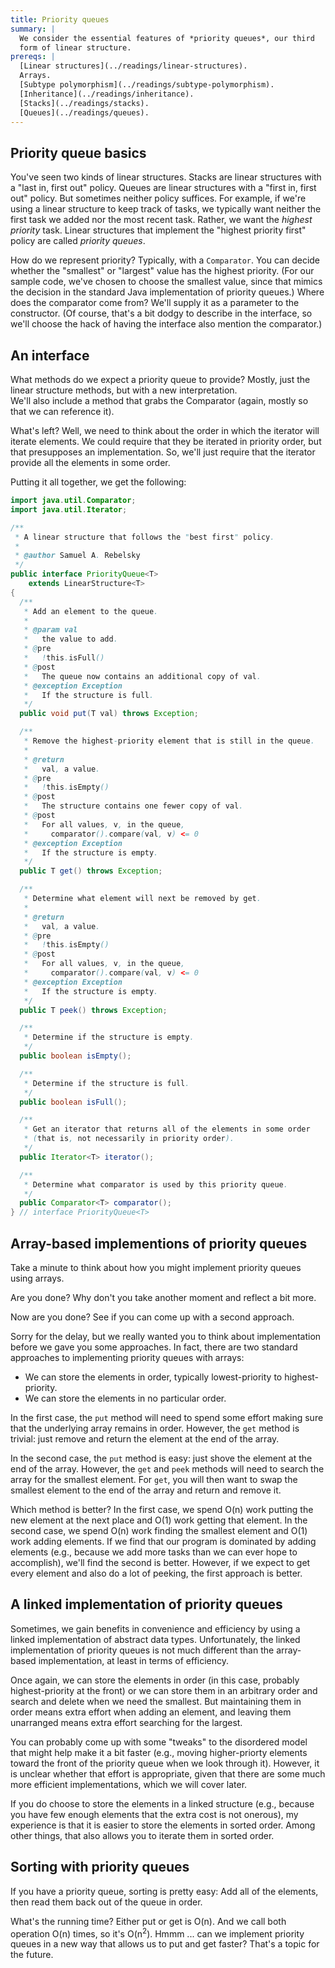 ```yaml
---
title: Priority queues
summary: |
  We consider the essential features of *priority queues*, our third
  form of linear structure.
prereqs: |
  [Linear structures](../readings/linear-structures).
  Arrays.
  [Subtype polymorphism](../readings/subtype-polymorphism).
  [Inheritance](../readings/inheritance).
  [Stacks](../readings/stacks).
  [Queues](../readings/queues).
--- 
```

Priority queue basics
---------------------

You've seen two kinds of linear structures.  Stacks are linear
structures with a "last in, first out" policy.  Queues are linear
structures with a "first in, first out" policy.  But sometimes
neither policy suffices.  For example, if we're using a linear
structure to keep track of tasks, we typically want neither the
first task we added nor the most recent task.  Rather, we want the
*highest priority* task.  Linear structures that implement the
"highest priority first" policy  are called *priority queues*.

How do we represent priority?  Typically, with a `Comparator`.  You
can decide whether the "smallest" or "largest" value has the highest
priority.  (For our sample code, we've chosen to choose the smallest
value, since that mimics the decision in the standard Java
implementation of priority queues.) Where does the comparator come
from?  We'll supply it as a parameter to the constructor.  (Of
course, that's a bit dodgy to describe in the interface, so we'll
choose the hack of having the interface also mention the comparator.)

An interface
------------

What methods do we expect a priority queue to provide?  Mostly,
just the linear structure methods, but with a new interpretation.  
We'll also include a method that grabs the Comparator (again, mostly
so that we can reference it).  

What's left?  Well, we need to think about the order in which the
iterator will iterate elements.  We could require that they be
iterated in priority order, but that presupposes an implementation.
So, we'll just require that the iterator provide all the elements
in some order.

Putting it all together, we get the following:

```java
import java.util.Comparator;
import java.util.Iterator;

/**
 * A linear structure that follows the "best first" policy.
 *
 * @author Samuel A. Rebelsky
 */
public interface PriorityQueue<T>
    extends LinearStructure<T>
{
  /**
   * Add an element to the queue.
   *
   * @param val
   *   the value to add.
   * @pre
   *   !this.isFull()
   * @post
   *   The queue now contains an additional copy of val.
   * @exception Exception
   *   If the structure is full.
   */
  public void put(T val) throws Exception;

  /**
   * Remove the highest-priority element that is still in the queue.
   *
   * @return
   *   val, a value.
   * @pre
   *   !this.isEmpty()
   * @post
   *   The structure contains one fewer copy of val.
   * @post
   *   For all values, v, in the queue,
   *     comparator().compare(val, v) <= 0
   * @exception Exception
   *   If the structure is empty.
   */
  public T get() throws Exception;

  /**
   * Determine what element will next be removed by get.
   *
   * @return
   *   val, a value.
   * @pre
   *   !this.isEmpty()
   * @post
   *   For all values, v, in the queue,
   *     comparator().compare(val, v) <= 0
   * @exception Exception
   *   If the structure is empty.
   */
  public T peek() throws Exception;

  /**
   * Determine if the structure is empty.
   */
  public boolean isEmpty();

  /**
   * Determine if the structure is full.
   */
  public boolean isFull();

  /**
   * Get an iterator that returns all of the elements in some order
   * (that is, not necessarily in priority order).
   */
  public Iterator<T> iterator();

  /**
   * Determine what comparator is used by this priority queue.
   */
  public Comparator<T> comparator();
} // interface PriorityQueue<T>
```

Array-based implementions of priority queues
--------------------------------------------

Take a minute to think about how you might implement priority queues
using arrays.

Are you done?  Why don't you take another moment and reflect a bit more.

Now are you done?  See if you can come up with a second approach.

Sorry for the delay, but we really wanted you to think about
implementation before we gave you some approaches.  In fact, there
are two standard approaches to implementing priority queues with
arrays:

* We can store the elements in order, typically lowest-priority to
  highest-priority.
* We can store the elements in no particular order.

In the first case, the `put` method will need to spend some effort
making sure that the underlying array remains in order.  However,
the `get` method is trivial: just remove and return the element at
the end of the array.

In the second case, the `put` method is easy: just shove the element
at the end of the array.  However, the `get` and `peek` methods
will need to search the array for the smallest element.  For `get`,
you will then want to swap the smallest element to the end of the
array and return and remove it.

Which method is better?  In the first case, we spend O(n) work
putting the new element at the next place and O(1) work getting
that element.  In the second case, we spend O(n) work finding the
smallest element and O(1) work adding elements.  If we find that
our program is dominated by adding elements (e.g., because we add
more tasks than we can ever hope to accomplish), we'll find the
second is better.  However, if we expect to get every element and
also do a lot of peeking, the first approach is better.

A linked implementation of priority queues
------------------------------------------

Sometimes, we gain benefits in convenience and efficiency by using
a linked implementation of abstract data types.  Unfortunately,
the linked implementation of priority queues is not much different
than the array-based implementation, at least in terms of efficiency.  

Once again, we can store the elements in order (in this case,
probably highest-priority at the front) or we can store them in an
arbitrary order and search and delete when we need the smallest.
But maintaining them in order means extra effort when adding an
element, and leaving them unarranged means extra effort searching
for the largest.  

You can probably come up with some "tweaks" to the disordered model
that might help make it a bit faster (e.g., moving higher-priorty
elements toward the front of the priority queue when we look through
it).  However, it is unclear whether that effort is appropriate,
given that there are some much more efficient implementations, which
we will cover later.

If you do choose to store the elements in a linked structure (e.g.,
because you have few enough elements that the extra cost is not
onerous), my experience is that it is easier to store the elements
in sorted order.  Among other things, that also allows you to iterate
them in sorted order.

Sorting with priority queues
----------------------------

If you have a priority queue, sorting is pretty easy: Add all of the
elements, then read them back out of the queue in order.

What's the running time?  Either put or get is O(n).  And we call
both operation O(n) times, so it's O(n<sup>2</sup>).  Hmmm ...
can we implement priority queues in a new way that allows us to put
and get faster?  That's a topic for the future.

